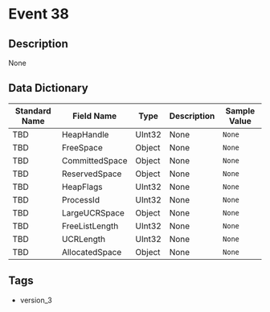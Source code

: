 # Event 38

## Description
None

## Data Dictionary
|Standard Name|Field Name|Type|Description|Sample Value|
|---|---|---|---|---|
|TBD|HeapHandle|UInt32|None|`None`|
|TBD|FreeSpace|Object|None|`None`|
|TBD|CommittedSpace|Object|None|`None`|
|TBD|ReservedSpace|Object|None|`None`|
|TBD|HeapFlags|UInt32|None|`None`|
|TBD|ProcessId|UInt32|None|`None`|
|TBD|LargeUCRSpace|Object|None|`None`|
|TBD|FreeListLength|UInt32|None|`None`|
|TBD|UCRLength|UInt32|None|`None`|
|TBD|AllocatedSpace|Object|None|`None`|

## Tags
* version_3